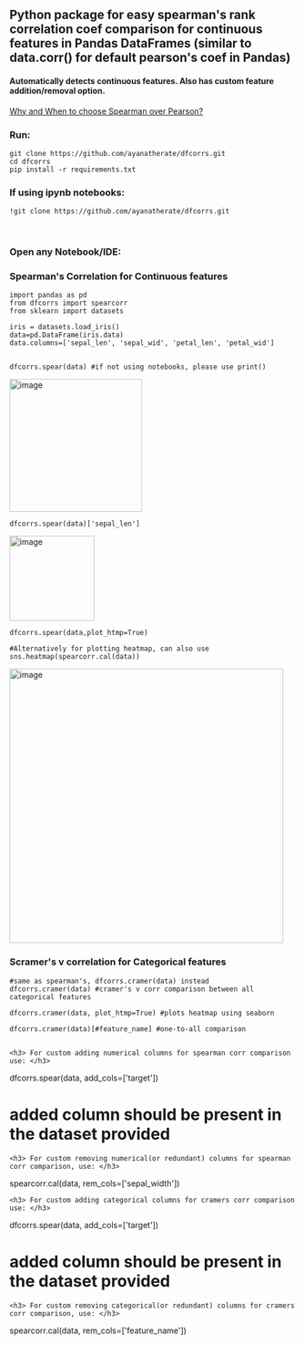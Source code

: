 
## Python package for easy spearman's rank correlation coef comparison for continuous features in Pandas DataFrames (similar to data.corr() for default pearson's coef in Pandas) 

<h4> Automatically detects continuous features. Also has custom feature addition/removal option. </h4>

<a href='https://stats.stackexchange.com/questions/8071/how-to-choose-between-pearson-and-spearman-correlation'> Why and When to choose Spearman over Pearson? </a> 

<h3>Run: </h3>

```
git clone https://github.com/ayanatherate/dfcorrs.git
cd dfcorrs 
pip install -r requirements.txt
```

<h3> If using ipynb notebooks:</h3>


```
!git clone https://github.com/ayanatherate/dfcorrs.git

```



<br>
<h3>Open any Notebook/IDE: </h3>

<h3> Spearman's Correlation for Continuous features </h3>

```
import pandas as pd
from dfcorrs import spearcorr
from sklearn import datasets

iris = datasets.load_iris()
data=pd.DataFrame(iris.data)
data.columns=['sepal_len', 'sepal_wid', 'petal_len', 'petal_wid']


dfcorrs.spear(data) #if not using notebooks, please use print()

```
<img width="233" alt="image" src="https://user-images.githubusercontent.com/59755186/194780467-953738b6-760f-45dc-81f1-82b1fead00c7.png">

```
dfcorrs.spear(data)['sepal_len']

```
<img width="149" alt="image" src="https://user-images.githubusercontent.com/59755186/194780556-b233ce49-0788-4c54-bff7-739518ff94e0.png">

```
dfcorrs.spear(data,plot_htmp=True)

#Alternatively for plotting heatmap, can also use sns.heatmap(spearcorr.cal(data))

```
<img width="481" alt="image" src="https://user-images.githubusercontent.com/59755186/194782414-f2341565-cd0e-4c12-81dc-9c2ab8cafc2d.png">
<h3> Scramer's v correlation for Categorical features </h3>

```
#same as spearman's, dfcorrs.cramer(data) instead
dfcorrs.cramer(data) #cramer's v corr comparison between all categorical features

dfcorrs.cramer(data, plot_htmp=True) #plots heatmap using seaborn

dfcorrs.cramer(data)[#feature_name] #one-to-all comparison 


<h3> For custom adding numerical columns for spearman corr comparison use: </h3>

```
dfcorrs.spear(data, add_cols=['target'])

# added column should be present in the dataset provided 

```
<h3> For custom removing numerical(or redundant) columns for spearman corr comparison, use: </h3>

```
spearcorr.cal(data, rem_cols=['sepal_width'])

```
<h3> For custom adding categorical columns for cramers corr comparison use: </h3>

```
dfcorrs.spear(data, add_cols=['target'])

# added column should be present in the dataset provided 

```
<h3> For custom removing categorical(or redundant) columns for cramers corr comparison, use: </h3>

```
spearcorr.cal(data, rem_cols=['feature_name'])

```





